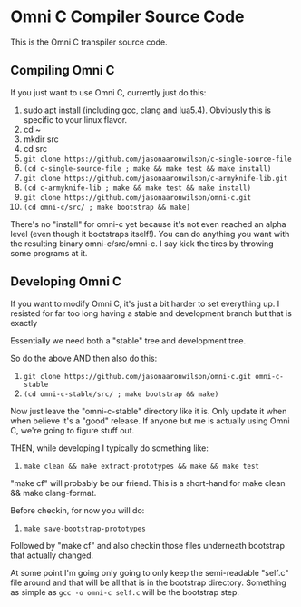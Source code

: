 # Omni C Compiler Source Code

This is the Omni C transpiler source code.

## Compiling Omni C

If you just want to use Omni C, currently just do this:

1. sudo apt install <prerequisites> (including gcc, clang and
   lua5.4). Obviously this is specific to your linux flavor.
1. cd ~
1. mkdir src
1. cd src
1. `git clone https://github.com/jasonaaronwilson/c-single-source-file`
1. `(cd c-single-source-file ; make && make test && make install)`
1. `git clone https://github.com/jasonaaronwilson/c-armyknife-lib.git`
1. `(cd c-armyknife-lib ; make && make test && make install)`
1. `git clone https://github.com/jasonaaronwilson/omni-c.git`
1. `(cd omni-c/src/ ; make bootstrap && make)`

There's no "install" for omni-c yet because it's not even reached an
alpha level (even though it bootstraps itself!). You can do anything
you want with the resulting binary omni-c/src/omni-c. I say kick the
tires by throwing some programs at it.

## Developing Omni C

If you want to modify Omni C, it's just a bit harder to set everything
up. I resisted for far too long having a stable and development
branch but that is exactly 

Essentially we need both a "stable" tree and development tree.

So do the above AND then also do this:

1. `git clone https://github.com/jasonaaronwilson/omni-c.git omni-c-stable`
1. `(cd omni-c-stable/src/ ; make bootstrap && make)`

Now just leave the "omni-c-stable" directory like it is. Only update
it when when believe it's a "good" release. If anyone but me is
actually using Omni C, we're going to figure stuff out.

THEN, while developing I typically do something like:

1. `make clean && make extract-prototypes && make && make test`

"make cf" will probably be our friend. This is a short-hand for make
clean && make clang-format.

Before checkin, for now you will do:

1. `make save-bootstrap-prototypes`

Followed by "make cf" and also checkin those files underneath
bootstrap that actually changed.

At some point I'm going only going to only keep the semi-readable
"self.c" file around and that will be all that is in the bootstrap
directory. Something as simple as `gcc -o omni-c self.c` will be the
bootstrap step.
